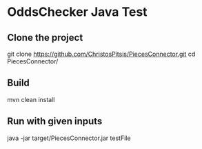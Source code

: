 # OddsChecker Java Test

## Clone the project
git clone https://github.com/ChristosPitsis/PiecesConnector.git
cd PiecesConnector/

## Build
mvn clean install

## Run with given inputs
java -jar target/PiecesConnector.jar testFile

